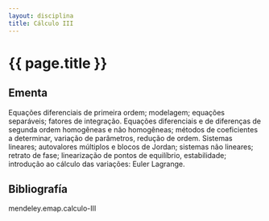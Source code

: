 ```yaml
---
layout: disciplina
title: Cálculo III
---
```


# {{ page.title }}

## Ementa

Equações diferenciais de primeira ordem; modelagem; equações
separáveis; fatores de integração. Equações diferenciais e de
diferenças de segunda ordem homogêneas e não homogêneas; métodos de
coeficientes a determinar, variação de parâmetros, redução de
ordem. Sistemas lineares; autovalores múltiplos e blocos de Jordan;
sistemas não lineares; retrato de fase; linearização de pontos de
equilíbrio, estabilidade; introdução ao cálculo das variações: Euler
Lagrange.


## Bibliografía

mendeley.emap.calculo-III

